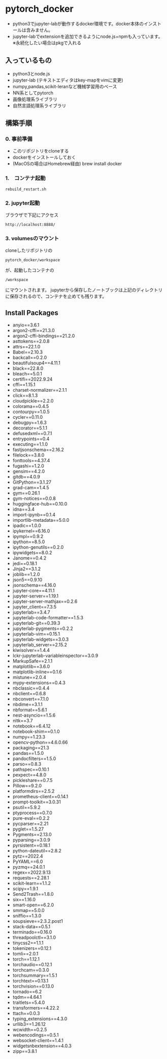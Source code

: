 # pytorch_docker
- python3でjupyter-labが動作するdocker環境です。docker本体のインストールは含みません。
- jupyter-labでextensionを追加できるようにnode.js+npmも入っています。　※永続化したい場合はpkgで入れる

## 入っているもの
- python3とnode.js
- jupyter-lab (テキストエディタはkey-mapをvimに変更)
- numpy,pandas,scikit-leranなど機械学習用のベース
- NN系としてpytorch
- 画像処理系ライブラリ
- 自然言語処理系ライブラリ

## 構築手順
### 0. 事前準備
- このリポジトリをcloneする
- dockerをインストールしておく
- (MacOSの場合はHomebrew経由) brew install docker

### 1.　コンテナ起動
```
rebuild_restart.sh
```

### 2. jupyter起動
ブラウザで下記にアクセス
```
http://localhost:8888/
```

### 3. volumesのマウント
cloneしたリポジトリの
```
pytorch_docker/workspace
```
が、起動したコンテナの
```
/workspace
```
にマウントされます。
jupyterから保存したノートブックは上記のディレクトリに保存されるので、コンテナを止めても残ります。

## Install Packages 
- anyio==3.6.1
- argon2-cffi==21.3.0
- argon2-cffi-bindings==21.2.0
- asttokens==2.0.8
- attrs==22.1.0
- Babel==2.10.3
- backcall==0.2.0
- beautifulsoup4==4.11.1
- black==22.8.0
- bleach==5.0.1
- certifi==2022.9.24
- cffi==1.15.1
- charset-normalizer==2.1.1
- click==8.1.3
- cloudpickle==2.2.0
- colorama==0.4.5
- contourpy==1.0.5
- cycler==0.11.0
- debugpy==1.6.3
- decorator==5.1.1
- defusedxml==0.7.1
- entrypoints==0.4
- executing==1.1.0
- fastjsonschema==2.16.2
- filelock==3.8.0
- fonttools==4.37.4
- fugashi==1.2.0
- gensim==4.2.0
- gitdb==4.0.9
- GitPython==3.1.27
- grad-cam==1.4.5
- gym==0.26.1
- gym-notices==0.0.8
- huggingface-hub==0.10.0
- idna==3.4
- import-ipynb==0.1.4
- importlib-metadata==5.0.0
- ipadic==1.0.0
- ipykernel==6.16.0
- ipympl==0.9.2
- ipython==8.5.0
- ipython-genutils==0.2.0
- ipywidgets==8.0.2
- Janome==0.4.2
- jedi==0.18.1
- Jinja2==3.1.2
- joblib==1.2.0
- json5==0.9.10
- jsonschema==4.16.0
- jupyter-core==4.11.1
- jupyter-server==1.19.1
- jupyter-server-mathjax==0.2.6
- jupyter_client==7.3.5
- jupyterlab==3.4.7
- jupyterlab-code-formatter==1.5.3
- jupyterlab-git==0.39.3
- jupyterlab-pygments==0.2.2
- jupyterlab-vim==0.15.1
- jupyterlab-widgets==3.0.3
- jupyterlab_server==2.15.2
- kiwisolver==1.4.4
- lckr-jupyterlab-variableinspector==3.0.9
- MarkupSafe==2.1.1
- matplotlib==3.6.0
- matplotlib-inline==0.1.6
- mistune==2.0.4
- mypy-extensions==0.4.3
- nbclassic==0.4.4
- nbclient==0.6.8
- nbconvert==7.1.0
- nbdime==3.1.1
- nbformat==5.6.1
- nest-asyncio==1.5.6
- nltk==3.7
- notebook==6.4.12
- notebook-shim==0.1.0
- numpy==1.23.3
- opencv-python==4.6.0.66
- packaging==21.3
- pandas==1.5.0
- pandocfilters==1.5.0
- parso==0.8.3
- pathspec==0.10.1
- pexpect==4.8.0
- pickleshare==0.7.5
- Pillow==9.2.0
- platformdirs==2.5.2
- prometheus-client==0.14.1
- prompt-toolkit==3.0.31
- psutil==5.9.2
- ptyprocess==0.7.0
- pure-eval==0.2.2
- pycparser==2.21
- pyglet==1.5.27
- Pygments==2.13.0
- pyparsing==3.0.9
- pyrsistent==0.18.1
- python-dateutil==2.8.2
- pytz==2022.4
- PyYAML==6.0
- pyzmq==24.0.1
- regex==2022.9.13
- requests==2.28.1
- scikit-learn==1.1.2
- scipy==1.9.1
- Send2Trash==1.8.0
- six==1.16.0
- smart-open==6.2.0
- smmap==5.0.0
- sniffio==1.3.0
- soupsieve==2.3.2.post1
- stack-data==0.5.1
- terminado==0.16.0
- threadpoolctl==3.1.0
- tinycss2==1.1.1
- tokenizers==0.12.1
- tomli==2.0.1
- torch==1.12.1
- torchaudio==0.12.1
- torchcam==0.3.0
- torchsummary==1.5.1
- torchtext==0.13.1
- torchvision==0.13.0
- tornado==6.2
- tqdm==4.64.1
- traitlets==5.4.0
- transformers==4.22.2
- ttach==0.0.3
- typing_extensions==4.3.0
- urllib3==1.26.12
- wcwidth==0.2.5
- webencodings==0.5.1
- websocket-client==1.4.1
- widgetsnbextension==4.0.3
- zipp==3.8.1

